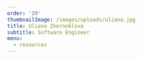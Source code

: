 ```yaml
---
order: '29'
thumbnailImage: /images/uploads/uliana.jpg
title: Uliana Zhernoklova
subtitle: Software Engineer
menu:
  - resources
---
```



